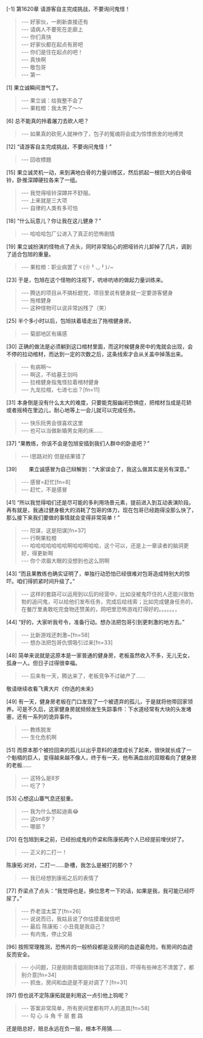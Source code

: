 
[-1] 第1620章 请游客自主完成挑战，不要询问鬼怪！
>--- 好家伙，一刷新直接还有<br>
>--- 请病人不要死在走廊上<br>
>--- 你们真快<br>
>--- 好家伙都在起点有房吧<br>
>--- 你们是住在起点的吧！<br>
>--- 真快啊<br>
>--- 敬包哥<br>
>--- 第一<br>

[1] 果立诚瞬间泄气了。
>--- 果立诚：给我整不会了<br>
>--- 果粒橙：我太男了～～<br>

[6] 总不能真的拎着屠刀去砍人吧？
>--- 如果真的砍死人就神作了，包子的冤魂将会成为惊悸旅舍的地缚灵<br>

[12] “请游客自主完成挑战，不要询问鬼怪！”
>--- 回收標題<br>

[15] 果立诚灵机一动，来到满地白骨的力量训练区，然后抓起一根巨大的白骨哑铃，卧推深蹲硬拉各来了一组。
>--- 我觉得哑铃深蹲并不舒服。<br>
>--- 上来就是三大项<br>
>--- 自律的人类有多可怕<br>

[18] “什么玩意儿？你让我在这儿健身？”
>--- 哈哈哈包厂公进入了真正的恐怖剧情<br>

[19] 果立诚扮演的怪物点了点头，同时非常贴心的把哑铃片儿卸掉了几片，调到了适合包旭的重量。
>--- 果粒橙：职业病罢了ヾ(❀╹◡╹)ﾉ~<br>

[23] 于是，包旭在这个怪物的注视下，吭哧吭哧的做起力量训练来。
>--- 腾达的项目从不搞标题党，项目里说有健身就一定要游客健身<br>
>--- 拖棺健身<br>
>--- 这种怪物可以说非常凶残了（笑）<br>

[25] 半个多小时以后，包旭扶着墙走出了拖棺健身房。
>--- 菊部地区有痛感<br>

[30] 正确的做法是必须躺到这口棺材里面，而这时候健身房中的鬼就会出现，会不停的拉动棺材，而达到一定的次数之后，这条线索才会从关盖中掉落出来。
>--- 有病啊～<br>
>--- 啊这，不给墓王剑吗<br>
>--- 拉棺健身指鬼怪拉着棺材健身<br>
>--- 九龙拉棺，七进七出？[fn=11]<br>

[31] 本身倒是没有什么太大的难度，只要能克服幽闭恐惧症，把棺材当成是花轿或者摇椅在里边儿，耐心地等上一会儿就可以完成任务。
>--- 快乐阮男会很喜欢这里<br>
>--- 也可以当做新婚男女用的床……<br>

[37] “果教练，你该不会是包旭安插到我们人群中的卧底吧？”
>--- l思路对的 但是结果错了<br>

[39] 　　果立诚感冒为自己辩解到：“大家误会了，我这么做其实是另有深意。”
>--- 感冒=赶忙[fn=8]<br>
>--- 赶忙，不是感冒<br>

[41] “所以我觉得咱们还是尽可能的多利用场景元素，提前进入到互动表演阶段。再有就是，我通过健身极大的消耗了包哥的体力，现在包哥已经跑得没那么快了，那么接下来我们要做的事情就会变得非常简单！”
>--- 阳谋，这是阳谋[fn=37]<br>
>--- 行啊果粒橙<br>
>--- 哈哈哈哈哈哈哈啊哈哈啊哈哈，这个可以，还是上一章读者的脑洞更好，得更新啊<br>
>--- 你个浓眉大眼的没想到也这么阴啊<br>

[43] “而且果教练也确实证明了，单独行动恐怕已经很难对包哥造成特别大的惊吓。咱们得抓紧时间升级了。”
>--- 这样的套路可以运用到以后的经营中，比如没被鬼吓住的人还能兴致勃勃的追问鬼，可以给他们发布任务，完成后给线索；比如完成健身任务的，在餐厅里勇敢吃完食物还赞美的，网吧里恐怖游戏打得好的。。。。。。，<br>

[44] “好的，大家听我号令，准备行动。想办法把包哥引到更刺激的地方去。”
>--- 比新游戏还刺激~[fn=58]<br>
>--- 想办法把包哥仇恨吸引过来[fn=33]<br>

[48] 简单来说就是这原本是一家普通的健身房，老板虽然收入不多，无儿无女，孤身一人。但日子过得很幸福。
>--- 后来有一天，腾达来了，老板竞争不过破产了……

敬请继续收看飞黄大片《你选的未来》<br>

[49] 有一天，健身房老板在门口发现了一个被遗弃的孤儿，于是就将他带回家领养。可是不久后，这家健身房就频频发生失踪事件：下水道经常有大块的头发堵塞，还有一系列的诡异事件。
>--- 教练脱发<br>
>--- 生化危机啊<br>

[51] 而原本那个被捡回来的孤儿以出乎意料的速度成长了起来，很快就长成了一个魁梧的巨人，变得越来越不像人，终于有一天，他布满血丝的双眼看向了健身房的老板……
>--- 这特么是8岁<br>
>--- 吃了？<br>

[53] 心想这山寨气息还挺重。
>--- 我为什么想起迪奥😂<br>
>--- 这tm8岁？<br>
>--- 哪部？<br>

[70] 在包旭到来之前，已经扮成鬼的乔梁和陈康拓两个人已经提前埋伏好了。
>--- 正义的二打一！

陈康拓:对对，二打一……卧槽，我怎么是被打的那个？<br>
>--- 我已经想到康拓之后的表情了<br>

[77] 乔梁点了点头：“我觉得也是，换位思考一下的话，如果是我，我可能已经吓尿了。”
>--- 乔老湿太菜了[fn=26]<br>
>--- 说说而已，我姑且说了你估摸着就信吧<br>
>--- 最后
陈康拓：小丑竟是我自己？<br>
>--- 有内鬼，停止交易<br>

[96] 按照常理推测，恐怖片的一般桥段都是没房间的血迹最危险，有房间的血迹反而安全。
>--- 小问题，只是刚刚青姐刚刚体验了这项目，吓得有些神志不清罢了，都别介意[fn=34]<br>
>--- 抓虫，房间和血迹是不是对调了？[fn=31]<br>

[97] 但也说不定陈康拓就是利用这一点引他上钩呢？
>--- 答案非常简单，所有房间里都有吓人的道具[fn=58]<br>
>--- 勾 心 斗 角
千 层 套 路

还是赔总好，赔总永远在负一层，根本不用猜……<br>
